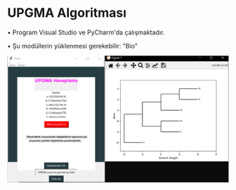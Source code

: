 
# UPGMA Algoritması

• Program Visual Studio ve PyCharm'da çalışmaktadır.

• Şu modüllerin yüklenmesi gerekebilir: "Bio"


![alt text](https://github.com/alihansultan/aka/blob/main/TasarimPython/UPGMA'n%C4%B1n%20%C3%87al%C4%B1%C5%9Fmas%C4%B1.png)
